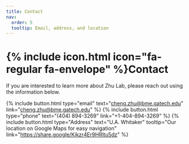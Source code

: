```yaml
---
title: Contact
nav:
  order: 5
  tooltip: Email, address, and location
---
```


# {% include icon.html icon="fa-regular fa-envelope" %}Contact

If you are interested to learn more about Zhu Lab, please reach out using the information below. 

{%
  include button.html
  type="email"
  text="cheng.zhu@bme.gatech.edu"
  link="cheng.zhu@bme.gatech.edu"
%}
{%
  include button.html
  type="phone"
  text="(404) 894-3269"
  link="+1-404-894-3269"
%}
{%
  include button.html
  type="Address"
  text="U.A. Whitaker"
  tooltip="Our location on Google Maps for easy navigation"
  link="https://share.google/Kikzr4Er9HRltu5dz"
%}


